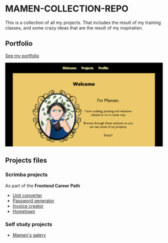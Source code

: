# MAMEN-COLLECTION-REPO
<p>This is a collection of all my projects. That includes the result of my training classes, and some crazy ideas that are the result of my inspiration.
<h2>Portfolio</h2>
<a href="https://amapola-negra.github.io/Portfolio/#profile" target="_blank">See my portfolio</a>

<a href="https://amapola-negra.github.io/Portfolio/#profile" target="_blank"><img src="images/PARA-PORTFOLIO.PNG"></a>

<h2>Projects files</h2>
<h3>Scrimba projects</h3>
As part of the <strong>Frontend Career Path</strong>
<ul>
  
  <li><a href="https://github.com/Amapola-Negra/UNIT-CONVERTER-REPO/" target="_blank">Unit converter</a></li>
  <li><a href="https://github.com/Amapola-Negra/PASSWORD-GENERATOR-REPO">Password generator</a></li>
  <li><a href="https://github.com/Amapola-Negra/INVOICE-CREATOR-REPO/" target="_blank">Invoice creator</a></li>
  <li><a href="https://github.com/Amapola-Negra/Hometown-repo/" target="_blank">Hometown</a></li>
</ul>

<h3>Self study projects</h3>
<ul>
  <li><a href="https://amapola-negra.github.io/Mamen-Gallery-repo/" targer="_blank">Mamen's galery</a></li>
</ul>

